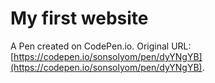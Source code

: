 # My first website

A Pen created on CodePen.io. Original URL: [https://codepen.io/sonsolyom/pen/dyYNgYB](https://codepen.io/sonsolyom/pen/dyYNgYB).


